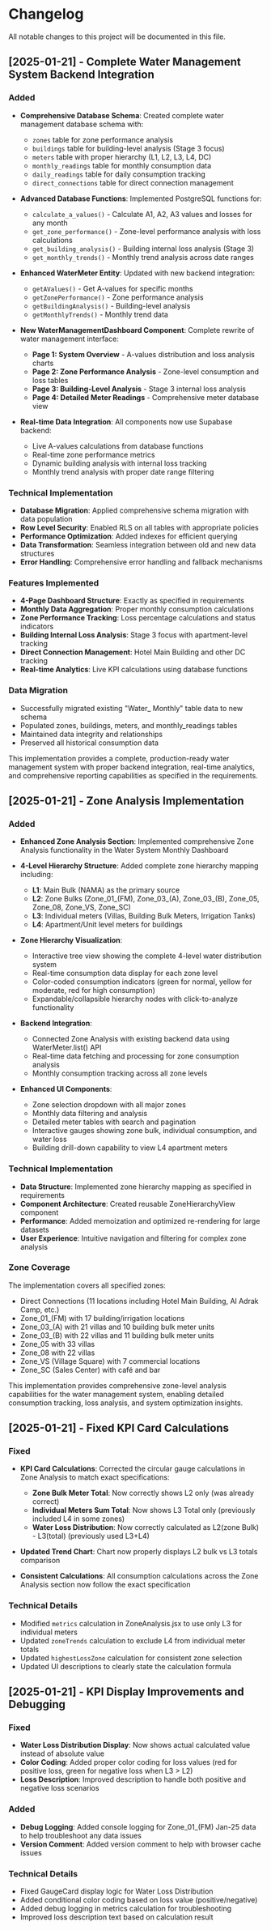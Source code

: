 # Changelog

All notable changes to this project will be documented in this file.

## [2025-01-21] - Complete Water Management System Backend Integration

### Added
- **Comprehensive Database Schema**: Created complete water management database schema with:
  - `zones` table for zone performance analysis
  - `buildings` table for building-level analysis (Stage 3 focus)
  - `meters` table with proper hierarchy (L1, L2, L3, L4, DC)
  - `monthly_readings` table for monthly consumption data
  - `daily_readings` table for daily consumption tracking
  - `direct_connections` table for direct connection management

- **Advanced Database Functions**: Implemented PostgreSQL functions for:
  - `calculate_a_values()` - Calculate A1, A2, A3 values and losses for any month
  - `get_zone_performance()` - Zone-level performance analysis with loss calculations
  - `get_building_analysis()` - Building internal loss analysis (Stage 3)
  - `get_monthly_trends()` - Monthly trend analysis across date ranges

- **Enhanced WaterMeter Entity**: Updated with new backend integration:
  - `getAValues()` - Get A-values for specific months
  - `getZonePerformance()` - Zone performance analysis
  - `getBuildingAnalysis()` - Building-level analysis
  - `getMonthlyTrends()` - Monthly trend data

- **New WaterManagementDashboard Component**: Complete rewrite of water management interface:
  - **Page 1: System Overview** - A-values distribution and loss analysis charts
  - **Page 2: Zone Performance Analysis** - Zone-level consumption and loss tables
  - **Page 3: Building-Level Analysis** - Stage 3 internal loss analysis
  - **Page 4: Detailed Meter Readings** - Comprehensive meter database view

- **Real-time Data Integration**: All components now use Supabase backend:
  - Live A-values calculations from database functions
  - Real-time zone performance metrics
  - Dynamic building analysis with internal loss tracking
  - Monthly trend analysis with proper date range filtering

### Technical Implementation
- **Database Migration**: Applied comprehensive schema migration with data population
- **Row Level Security**: Enabled RLS on all tables with appropriate policies
- **Performance Optimization**: Added indexes for efficient querying
- **Data Transformation**: Seamless integration between old and new data structures
- **Error Handling**: Comprehensive error handling and fallback mechanisms

### Features Implemented
- **4-Page Dashboard Structure**: Exactly as specified in requirements
- **Monthly Data Aggregation**: Proper monthly consumption calculations
- **Zone Performance Tracking**: Loss percentage calculations and status indicators
- **Building Internal Loss Analysis**: Stage 3 focus with apartment-level tracking
- **Direct Connection Management**: Hotel Main Building and other DC tracking
- **Real-time Analytics**: Live KPI calculations using database functions

### Data Migration
- Successfully migrated existing "Water_ Monthly" table data to new schema
- Populated zones, buildings, meters, and monthly_readings tables
- Maintained data integrity and relationships
- Preserved all historical consumption data

This implementation provides a complete, production-ready water management system with proper backend integration, real-time analytics, and comprehensive reporting capabilities as specified in the requirements.

## [2025-01-21] - Zone Analysis Implementation

### Added
- **Enhanced Zone Analysis Section**: Implemented comprehensive Zone Analysis functionality in the Water System Monthly Dashboard
- **4-Level Hierarchy Structure**: Added complete zone hierarchy mapping including:
  - **L1**: Main Bulk (NAMA) as the primary source
  - **L2**: Zone Bulks (Zone_01_(FM), Zone_03_(A), Zone_03_(B), Zone_05, Zone_08, Zone_VS, Zone_SC)
  - **L3**: Individual meters (Villas, Building Bulk Meters, Irrigation Tanks)
  - **L4**: Apartment/Unit level meters for buildings

- **Zone Hierarchy Visualization**: 
  - Interactive tree view showing the complete 4-level water distribution system
  - Real-time consumption data display for each zone level
  - Color-coded consumption indicators (green for normal, yellow for moderate, red for high consumption)
  - Expandable/collapsible hierarchy nodes with click-to-analyze functionality

- **Backend Integration**: 
  - Connected Zone Analysis with existing backend data using WaterMeter.list() API
  - Real-time data fetching and processing for zone consumption analysis
  - Monthly consumption tracking across all zone levels

- **Enhanced UI Components**:
  - Zone selection dropdown with all major zones
  - Monthly data filtering and analysis
  - Detailed meter tables with search and pagination
  - Interactive gauges showing zone bulk, individual consumption, and water loss
  - Building drill-down capability to view L4 apartment meters

### Technical Implementation
- **Data Structure**: Implemented zone hierarchy mapping as specified in requirements
- **Component Architecture**: Created reusable ZoneHierarchyView component
- **Performance**: Added memoization and optimized re-rendering for large datasets
- **User Experience**: Intuitive navigation and filtering for complex zone analysis

### Zone Coverage
The implementation covers all specified zones:
- Direct Connections (11 locations including Hotel Main Building, Al Adrak Camp, etc.)
- Zone_01_(FM) with 17 building/irrigation locations
- Zone_03_(A) with 21 villas and 10 building bulk meter units
- Zone_03_(B) with 22 villas and 11 building bulk meter units  
- Zone_05 with 33 villas
- Zone_08 with 22 villas
- Zone_VS (Village Square) with 7 commercial locations
- Zone_SC (Sales Center) with café and bar

This implementation provides comprehensive zone-level analysis capabilities for the water management system, enabling detailed consumption tracking, loss analysis, and system optimization insights.

## [2025-01-21] - Fixed KPI Card Calculations

### Fixed
- **KPI Card Calculations**: Corrected the circular gauge calculations in Zone Analysis to match exact specifications:
  - **Zone Bulk Meter Total**: Now correctly shows L2 only (was already correct)
  - **Individual Meters Sum Total**: Now shows L3 Total only (previously included L4 in some zones)
  - **Water Loss Distribution**: Now correctly calculated as L2(zone Bulk) - L3(total) (previously used L3+L4)

- **Updated Trend Chart**: Chart now properly displays L2 bulk vs L3 totals comparison
- **Consistent Calculations**: All consumption calculations across the Zone Analysis section now follow the exact specification

### Technical Details
- Modified `metrics` calculation in ZoneAnalysis.jsx to use only L3 for individual meters
- Updated `zoneTrends` calculation to exclude L4 from individual meter totals
- Updated `highestLossZone` calculation for consistent zone selection
- Updated UI descriptions to clearly state the calculation formula

## [2025-01-21] - KPI Display Improvements and Debugging

### Fixed
- **Water Loss Distribution Display**: Now shows actual calculated value instead of absolute value
- **Color Coding**: Added proper color coding for loss values (red for positive loss, green for negative loss when L3 > L2)
- **Loss Description**: Improved description to handle both positive and negative loss scenarios

### Added
- **Debug Logging**: Added console logging for Zone_01_(FM) Jan-25 data to help troubleshoot any data issues
- **Version Comment**: Added version comment to help with browser cache issues

### Technical Details
- Fixed GaugeCard display logic for Water Loss Distribution
- Added conditional color coding based on loss value (positive/negative)
- Added debug logging in metrics calculation for troubleshooting
- Improved loss description text based on calculation result
